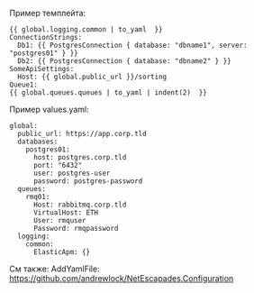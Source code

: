 Пример темплейта:
```
{{ global.logging.common | to_yaml  }}
ConnectionStrings:
  Db1: {{ PostgresConnection { database: "dbname1", server: "postgres01" } }}
  Db2: {{ PostgresConnection { database: "dbname2" } }}
SomeApiSettings:
  Host: {{ global.public_url }}/sorting
Queue1:
{{ global.queues.queues | to_yaml | indent(2)  }}
```

Пример values.yaml:
```
global:
  public_url: https://app.corp.tld
  databases:
    postgres01:
      host: postgres.corp.tld
      port: "6432"
      user: postgres-user
      password: postgres-password
  queues:
    rmq01:
      Host: rabbitmq.corp.tld
      VirtualHost: ETH
      User: rmquser
      Password: rmqpassword
  logging:
    common:
      ElasticApm: {}
```


См также: AddYamlFile: https://github.com/andrewlock/NetEscapades.Configuration
